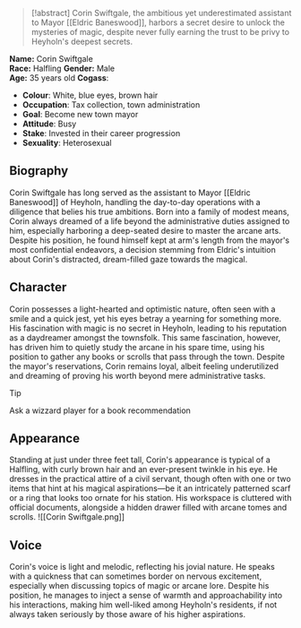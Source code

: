 > [!abstract]
> Corin Swiftgale, the ambitious yet underestimated assistant to Mayor [[Eldric Baneswood]], harbors a secret desire to unlock the mysteries of magic, despite never fully earning the trust to be privy to Heyholn's deepest secrets.

**Name:** Corin Swiftgale  
**Race:** Halfling
**Gender:** Male  
**Age:** 35 years old
**Cogass**:
- **Colour**: White, blue eyes, brown hair
- **Occupation**: Tax collection, town administration
- **Goal**: Become new town mayor
- **Attitude**: Busy
- **Stake**: Invested in their career progression
- **Sexuality**: Heterosexual
## Biography
Corin Swiftgale has long served as the assistant to Mayor [[Eldric Baneswood]] of Heyholn, handling the day-to-day operations with a diligence that belies his true ambitions. Born into a family of modest means, Corin always dreamed of a life beyond the administrative duties assigned to him, especially harboring a deep-seated desire to master the arcane arts. Despite his position, he found himself kept at arm's length from the mayor's most confidential endeavors, a decision stemming from Eldric's intuition about Corin's distracted, dream-filled gaze towards the magical.
## Character
Corin possesses a light-hearted and optimistic nature, often seen with a smile and a quick jest, yet his eyes betray a yearning for something more. His fascination with magic is no secret in Heyholn, leading to his reputation as a daydreamer amongst the townsfolk. This same fascination, however, has driven him to quietly study the arcane in his spare time, using his position to gather any books or scrolls that pass through the town. Despite the mayor's reservations, Corin remains loyal, albeit feeling underutilized and dreaming of proving his worth beyond mere administrative tasks.

> [!tip]
> Ask a wizzard player for a book recommendation 
## Appearance
Standing at just under three feet tall, Corin's appearance is typical of a Halfling, with curly brown hair and an ever-present twinkle in his eye. He dresses in the practical attire of a civil servant, though often with one or two items that hint at his magical aspirations—be it an intricately patterned scarf or a ring that looks too ornate for his station. His workspace is cluttered with official documents, alongside a hidden drawer filled with arcane tomes and scrolls.
![[Corin Swiftgale.png]]
## Voice
Corin's voice is light and melodic, reflecting his jovial nature. He speaks with a quickness that can sometimes border on nervous excitement, especially when discussing topics of magic or arcane lore. Despite his position, he manages to inject a sense of warmth and approachability into his interactions, making him well-liked among Heyholn's residents, if not always taken seriously by those aware of his higher aspirations.